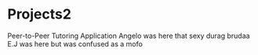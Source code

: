 # Projects2
Peer-to-Peer Tutoring Application
Angelo was here that sexy durag brudaa
E.J was here but was confused as a mofo
